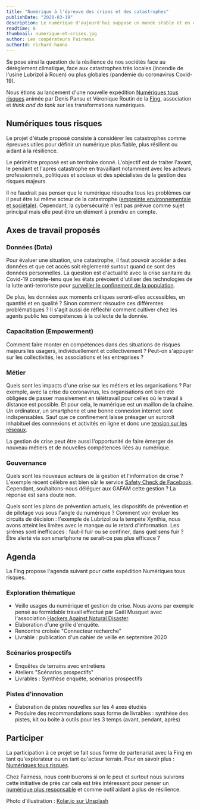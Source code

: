 ```yaml
---
title: "Numérique à l'épreuve des crises et des catastrophes"
publishDate: "2020-03-19"
description: Le numérique d'aujourd'hui suppose un monde stable et en croissance alors que le monde de demain est incertain.
readtime: 6
thumbnail: numerique-et-crises.jpg
author: Les coopérateurs Fairness
authorId: richard-hanna
---
```


Se pose ainsi la question de la résilience de nos sociétés face au dérèglement climatique, face aux catastrophes très
locales (incendie de l'usine Lubrizol à Rouen) ou plus globales (pandémie du coronavirus Covid-19).

Nous étions au lancement d'une nouvelle expédition [Numériques tous risques](https://fing.org/actions/numeriques-tous-risques.html)
animée par Denis Pansu et Véronique Routin de la [Fing](https://fing.org/), association et *think and do tank* sur les
transformations numériques.

## Numériques tous risques

Le projet d'étude proposé consiste à considérer les catastrophes comme épreuves utiles pour définir un
numérique plus fiable, plus résilient ou aidant à la résilience.

Le périmètre proposé est un territoire donné. L'objectif est de traiter l'avant, le pendant et l'après catastrophe en
travaillant notamment avec les acteurs professionnels, politiques et sociaux et des spécialistes de la gestion des
risques majeurs.

Il ne faudrait pas penser que le numérique résoudra tous les problèmes car il peut être lui même acteur de la
catastrophe ([empreinte environnementale et sociétale](/blog/2019/enjeux-du-numerique-responsable/)). Cependant, la cybersécurité n'est pas prévue comme sujet
principal mais elle peut être un élément à prendre en compte.

## Axes de travail proposés

### Données (Data)

Pour évaluer une situation, une catastrophe, il faut pouvoir accéder à des données et que cet accès soit règlementé
surtout quand ce sont des données personnelles. La question est d'actualité avec la crise sanitaire du Covid-19
compte-tenu que les états prévoient d'utiliser des technologies de la lutte anti-terroriste pour
[surveiller le confinement de la population](https://www.latribune.fr/technos-medias/coronavirus-et-confinement-faut-il-craindre-une-surveillance-des-smartphones-842553.html).

De plus, les données aux moments critiques seront-elles accessibles, en quantité et en qualité ? Sinon comment résoudre
ces différentes problématiques ? Il s'agit aussi de réfléchir comment cultiver chez les agents public les compétences
à la collecte de la donnée.

### Capacitation (Empowerment)

Comment faire monter en compétences dans des situations de risques majeurs les usagers, individuellement et
collectivement ? Peut-on s'appuyer sur les collectivités, les associations et les entreprises ?

### Métier

Quels sont les impacts d'une crise sur les métiers et les organisations ?
Par exemple, avec la crise du coronavirus, les organisations ont bien été obligées de passer massivement en télétravail
pour celles où le travail à distance est possible. Et pour cela, le numérique est un maillon de la chaîne.
Un ordinateur, un smartphone et une bonne connexion internet sont indispensables.
Sauf que ce confinement laisse présager un surcroît inhabituel des
connexions et activités en ligne et donc une [tension sur les réseaux](
https://www.lemonde.fr/pixels/article/2020/03/13/coronavirus-operateurs-et-hebergeurs-se-preparent-a-une-augmentation-du-trafic-internet_6032997_4408996.html).

La gestion de crise peut être aussi l'opportunité de faire émerger de nouveau métiers et de nouvelles compétences liées
au numérique.

### Gouvernance

Quels sont les nouveaux acteurs de la gestion et l'information de crise ?
L'exemple récent célèbre est bien sûr le service [Safety Check de Facebook](https://www.facebook.com/about/safetycheck/).
Cependant, souhaitons-nous déléguer aux GAFAM cette gestion ? La réponse est sans doute non.

Quels sont les plans de prévention actuels, les dispositifs de prévention et de pilotage vus sous l'angle du numérique ?
Comment voir évoluer les circuits de décision : l'exemple de Lubrizol ou la tempète Xynthia, nous avons atteint les
limites avec le manque ou le retard d'information. Les sirènes sont inefficaces : faut-il fuir ou se confiner, dans
quel sens fuir ? Être alerté via son smartphone ne serait-ce pas plus efficace ?

## Agenda

La Fing propose l'agenda suivant pour cette expédition Numériques tous risques.

### Exploration thématique

* Veille usages du numérique et gestion de crise. Nous avons par exemple pensé au formidable travail effectué par
Gaël Musquet avec l'association [Hackers Against Natural Disaster](http://hand.team/).
* Élaboration d'une grille d'enquête.
* Rencontre croisée "Connecteur recherche"
* Livrable : publication d'un cahier de veille en septembre 2020

### Scénarios prospectifs

* Enquêtes de terrains avec entretiens
* Ateliers "Scénarios prospectifs"
* Livrables : Synthèse enquête, scénarios prospectifs

### Pistes d'innovation

* Élaboration de pistes nouvelles sur les 4 axes étudiés
* Produire des recommandations sous forme de livrables : synthèse des pistes, kit ou boite à outils pour les 3 temps (avant, pendant, après)

## Participer

La participation à ce projet se fait sous forme de partenariat avec la Fing en tant qu'explorateur ou en tant
qu'acteur terrain. Pour en savoir plus : [Numériques tous risques](https://fing.org/actions/numeriques-tous-risques.html).

Chez Fairness, nous contribuerons si on le peut et surtout nous suivrons cette initiative de près
car cela est très intéressant pour penser un [numérique plus responsable](/blog/2019/arguments-pour-la-conception-responsable-des-services-numeriques/)
et comme outil aidant à plus de résilience.

Photo d'illustration : [Kolar.io sur Unsplash](https://unsplash.com/photos/Y073liiv9mQ)
